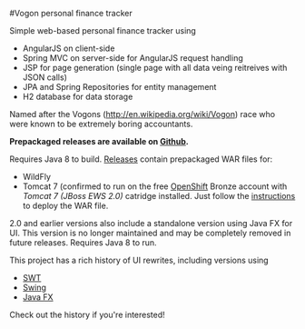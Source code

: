 #Vogon personal finance tracker

Simple web-based personal finance tracker using 

* AngularJS on client-side
* Spring MVC on server-side for AngularJS request handling
* JSP for page generation (single page with all data veing reitreives with JSON calls)
* JPA and Spring Repositories for entity management
* H2 database for data storage

Named after the Vogons (http://en.wikipedia.org/wiki/Vogon) race who were known to be extremely boring accountants.

**Prepackaged releases are available on [Github](/../../releases).**

Requires Java 8 to build. [Releases](/../../releases) contain prepackaged WAR files for:

* WildFly
* Tomcat 7 (confirmed to run on the free [OpenShift](http://www.openshift.com/) Bronze account with *Tomcat 7 (JBoss EWS 2.0)* catridge installed. Just follow the [instructions](http://help.openshift.com/hc/en-us/articles/202399740) to deploy the WAR file.

2.0 and earlier versions also include a standalone version using Java FX for UI. This version is no longer maintained and may be completely removed in future releases. Requires Java 8 to run.

This project has a rich history of UI rewrites, including versions using

* [SWT](http://www.eclipse.org/swt/) 
* [Swing](http://en.wikipedia.org/wiki/Swing_%28Java%29)
* [Java FX](http://www.oracle.com/technetwork/java/javase/overview/javafx-overview-2158620.html)

Check out the history if you're interested!

